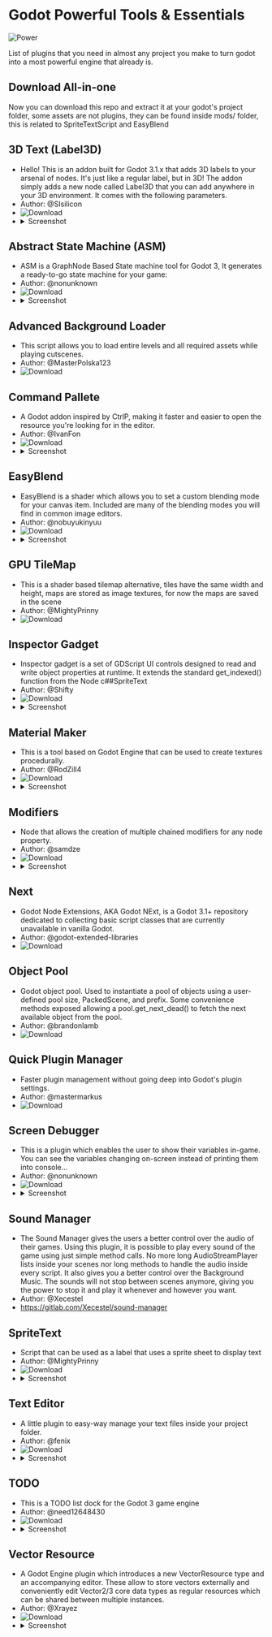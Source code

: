 # Godot Powerful Tools & Essentials

![Power](https://i.imgur.com/w7TtzGN.png)

List of plugins that you need in almost any project you make to turn godot into a most powerful engine that already is. 

## Download All-in-one
Now you can download this repo and extract it at your godot's project folder, some assets are not
plugins, they can be found inside mods/ folder, this is related to SpriteTextScript and EasyBlend

## 3D Text (Label3D)
* Hello! This is an addon built for Godot 3.1.x that adds 3D labels to your arsenal of nodes. It's just like a regular label, but in 3D! The addon simply adds a new node called Label3D that you can add anywhere in your 3D environment. It comes with the following parameters.
* Author: @SIsilicon
* ![Download](https://github.com/SIsilicon/Godot-3D-text-plugin)
* <details>
    <summary>Screenshot</summary>
    <img src="https://raw.githubusercontent.com/SIsilicon/Godot-3D-text-plugin/master/icon.png" alt="">
</details>

## Abstract State Machine (ASM)
* ASM is a GraphNode Based State machine tool for Godot 3, It generates a ready-to-go state machine for your game:
* Author: @nonunknown
* ![Download](https://github.com/nonunknown/abstract-state-machine)
* <details>
    <summary>Screenshot</summary>
    <img src="https://camo.githubusercontent.com/534c1e4f4051875090186c50df9754f5342119ac/68747470733a2f2f692e696d6775722e636f6d2f35506564555a6d2e706e67" alt="">
</details>

## Advanced Background Loader
* This script allows you to load entire levels and all required assets while playing cutscenes. 
* Author: @MasterPolska123
* ![Download](https://github.com/MasterPolska123/Advanced-Backgound-Loader)

## Command Pallete
* A Godot addon inspired by CtrlP, making it faster and easier to open the resource you're looking for in the editor.
* Author: @IvanFon
* ![Download](https://github.com/IvanFon/godot-command-palette)
* <details>
    <summary>Screenshot</summary>
    <img src="https://user-images.githubusercontent.com/1174413/61975708-68a63d80-afd9-11e9-8ab9-c6f1ec946cf2.png" alt="">
</details>

## EasyBlend
* EasyBlend is a shader which allows you to set a custom blending mode for your canvas item. Included are many of the blending modes you will find in common image editors. 
* Author: @nobuyukinyuu
* ![Download](https://github.com/nobuyukinyuu/Godot-EasyBlend)
* <details>
    <summary>Screenshot</summary>
    <img src="https://user-images.githubusercontent.com/1023003/40279962-da913c82-5c11-11e8-8a89-3802dd6e5ede.png" alt="">
</details>


## GPU TileMap
* This is a shader based tilemap alternative, tiles have the same width and height, maps are stored as image textures, for now the maps are saved in the scene
* Author: @MightyPrinny
* ![Download](https://github.com/MightyPrinny/godot-gputilemap)

## Inspector Gadget
* Inspector gadget is a set of GDScript UI controls designed to read and write object properties at runtime. It extends the standard get_indexed() function from the Node c##SpriteText
* Author: @Shifty
* ![Download](https://github.com/Shfty/inspector-gadget)
* <details>
    <summary>Screenshot</summary>
    <img src="https://pbs.twimg.com/media/ETcxE5KWkAI2EHj?format=png&name=medium" alt="">
</details>

## Material Maker
* This is a tool based on Godot Engine that can be used to create textures procedurally. 
* Author: @RodZill4
* ![Download](https://github.com/RodZill4/material-maker)
* <details>
    <summary>Screenshot</summary>
    <img src="https://raw.githubusercontent.com/RodZill4/material-maker/master/material_maker/doc/images/screenshot.png" alt="">
</details>


## Modifiers
* Node that allows the creation of multiple chained modifiers for any node property.
* Author: @samdze
* ![Download](https://github.com/samdze/godot-modifiers-plugin)
* <details>
    <summary>Screenshot</summary>
    <img src="https://i.imgur.com/Rm9fqIk.gif" alt="">
</details>

## Next
* Godot Node Extensions, AKA Godot NExt, is a Godot 3.1+ repository dedicated to collecting basic script classes that are currently unavailable in vanilla Godot.
* Author: @godot-extended-libraries
* ![Download](https://github.com/godot-extended-libraries/godot-next)

## Object Pool
* Godot object pool. Used to instantiate a pool of objects using a user-defined pool size, PackedScene, and prefix. Some convenience methods exposed allowing a pool.get_next_dead() to fetch the next available object from the pool. 
* Author: @brandonlamb
* ![Download](https://github.com/godot-addons/godot-object-pool)

## Quick Plugin Manager
* Faster plugin management without going deep into Godot's plugin settings. 
* Author: @mastermarkus
* ![Download](https://github.com/mastermarkus/QuickPluginManager)


## Screen Debugger
* This is a plugin which enables the user to show their variables in-game. You can see the variables changing on-screen instead of printing them into console...
* Author: @nonunknown
* ![Download](https://github.com/nonunknown/screen-debugger)
* <details>
    <summary>Screenshot</summary>
    <img src="https://i.imgur.com/8Uu2bvf.png" alt="">
</details>

## Sound Manager
* The Sound Manager gives the users a better control over the audio of their games. Using this plugin, it is possible to play every sound of the game using just simple method calls. No more long AudioStreamPlayer lists inside your scenes nor long methods to handle the audio inside every script.
It also gives you a better control over the Background Music. The sounds will not stop between scenes anymore, giving you the power to stop it and play it whenever and however you want.
* Author: @Xecestel
* https://gitlab.com/Xecestel/sound-manager

## SpriteText
* Script that can be used as a label that uses a sprite sheet to display text
* Author: @MightyPrinny
* ![Download](https://github.com/MightyPrinny/GodotSpriteText)
* <details>
    <summary>Screenshot</summary>
    <img src="https://raw.githubusercontent.com/MightyPrinny/GodotSpriteText/master/Icon/Icon.png" alt="">
</details>


## Text Editor
* A little plugin to easy-way manage your text files inside your project folder.
* Author: @fenix
* ![Download](https://github.com/fenix-hub/godot-engine.text-editor)
* <details>
    <summary>Screenshot</summary>
    <img src="https://camo.githubusercontent.com/dd8baad756102bf37275baf8e6f81c51d785b138/68747470733a2f2f692e696d6775722e636f6d2f617367676b34662e706e67" alt="">
</details>

## TODO
* This is a TODO list dock for the Godot 3 game engine
* Author: @need12648430
* ![Download](https://github.com/need12648430/godot3-todo)
* <details>
    <summary>Screenshot</summary>
    <img src="https://i.imgur.com/sSm03Zg.gif" alt="">
</details>

## Vector Resource
* A Godot Engine plugin which introduces a new VectorResource type and an accompanying editor. These allow to store vectors externally and conveniently edit Vector2/3 core data types as regular resources which can be shared between multiple instances.
* Author: @Xrayez
* ![Download](https://github.com/Xrayez/godot-vector-resource)
* <details>
    <summary>Screenshot</summary>
    <img src="https://github.com/Xrayez/godot-vector-resource/raw/master/images/vector-editing.gif" alt="">
</details>


  
  
